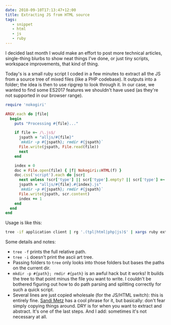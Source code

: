 ```yaml
---
date: 2018-09-10T17:13:47+12:00
title: Extracting JS from HTML source
tags:
   - snippet
   - html
   - js
   - ruby
---
```


I decided last month I would make an effort to post more technical articles,
single-thing blurbs to show neat things I've done, or just tiny scripts,
workspace improvements, that kind of thing.

Today's is a small ruby script I coded in a few minutes to extract all the JS
from a source tree of mixed files (like a PHP codebase). It outputs into a
folder; the idea is then to use ripgrep to look through it. In our case, we
wanted to find some ES2017 features we shouldn't have used (as they're not
supported in our browser range).

```ruby
require 'nokogiri'

ARGV.each do |file|
  begin
    puts "Processing #{file}..."

    if file =~ /\.js$/
      jspath = "alljs/#{file}"
      `mkdir -p #{jspath}; rmdir #{jspath}`
      File.write(jspath, File.read(file))
      next
    end

    index = 0
    doc = File.open(file) { |f| Nokogiri::HTML(f) }
    doc.css('script').each do |scr|
      next unless !scr['type'] || scr['type'].empty? || scr['type'] =~ /javascript/
      jspath = "alljs/#{file}.#{index}.js"
      `mkdir -p #{jspath}; rmdir #{jspath}`
      File.write(jspath, scr.content)
      index += 1
    end
  end
end
```

Usage is like this:

```bash
tree -if application client | rg '.(tpl|html|php|js)$' | xargs ruby extract-js.rb
```

Some details and notes:

 - `tree -f` prints the full relative path.
 - `tree -i` doesn't print the ascii art tree.
 - Passing folders to `tree` only looks into those folders but bases the paths
   on the current dir.
 - `mkdir -p #{path}; rmdir #{path}` is an awful hack but it works! It builds
   the tree to that point minus the file you want to write. I couldn't be
   bothered figuring out how to do path parsing and splitting correctly for
   such a quick script.
 - Several lines are just copied wholesale (for the JS/HTML switch): this is
   entirely fine. [Sandi Metz](https://www.sandimetz.com) has a cool phrase for
   it, but basically: don't fear simply copying things around. DRY is for when
   you want to extract and abstract. It's one of the last steps. And I add:
   sometimes it's not necessary at all.
